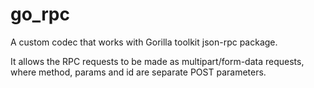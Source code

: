 go_rpc
======

A custom codec that works with Gorilla toolkit json-rpc package.

It allows the RPC requests to be made as multipart/form-data requests, where method, params and id are separate POST parameters.
